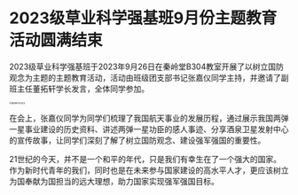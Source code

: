 # 2023级草业科学强基班9月份主题教育活动圆满结束

2023级草业科学强基班于2023年9月26日在秦岭堂B304教室开展了以树立国防观念为主题的主题教育活动，活动由班级团支部书记张嘉仪同学主持，并邀请了副班主任董拓轩学长发言，全体同学参加。

<img src="https://pic.imgdb.cn/item/661fe0140ea9cb1403a1fad2.jpg" alt="董拓轩学长发言" style="zoom: 25%;" />

在会上，张嘉仪同学为同学们梳理了我国航天事业的发展历程，通过展示我国两弹一星事业建设的历史资料、讲述两弹一星功臣的感人事迹、分享酒泉卫星发射中心的宣传故事，让同学们深刻了解了树立国防观念、建设强军强国的重要性。

21世纪的今天，并不是一个和平的年代，只是我们有幸生在了一个强大的国家。作为新时代青年的我们，同时也是在未来参与国家建设的高水平人才，更应该树立为国奉献为国担当的远大理想，助力国家实现强军强国目标。

